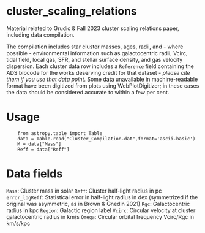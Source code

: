 # cluster_scaling_relations
Material related to Grudic &amp; Fall 2023 cluster scaling relations paper, including data compilation.

The compilation includes star cluster masses, ages, radii, and - where possible - environmental information such as galactocentric radii, Vcirc, tidal field, local gas, SFR, and stellar surface density, and gas velocity dispersion. Each cluster data row includes a `Reference` field containing the ADS bibcode for the works deserving credit for that dataset - *please cite them if you use that data point*. Some data unavailable in machine-readable format have been digitized from plots using WebPlotDigitizer; in these cases the data should be considered accurate to within a few per cent.

# Usage

```
    from astropy.table import Table
    data = Table.read("Cluster_Compilation.dat",format='ascii.basic')
    M = data["Mass"]
    Reff = data["Reff"]
```

# Data fields

`Mass`: Cluster mass in solar
`Reff`: Cluster half-light radius in pc
`error_logReff`: Statistical error in half-light radius in dex (symmetrized if the original was asymmetric, as in Brown & Gnedin 2021)
`Rgc`: Galactocentric radius in kpc
`Region`: Galactic region label
`Vcirc`: Circular velocity at cluster galactocentric radius in km/s
`Omega`: Circular orbital frequency Vcirc/Rgc in km/s/kpc
